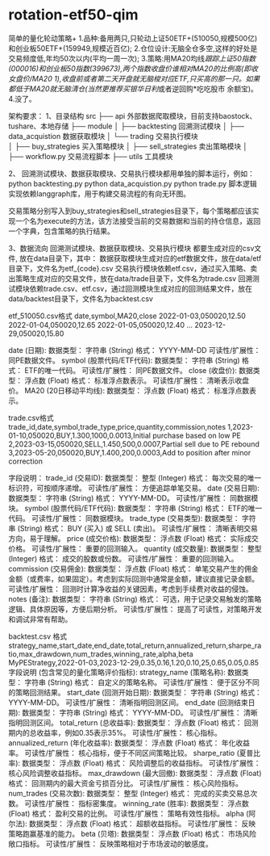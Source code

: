 # rotation-etf50-qim

简单的量化轮动策略+
1.品种:备用两只,只轮动上证50ETF+(510050,规模500亿)和创业板50ETF+(159949,规模近百亿);
2.仓位设计:无脑全仓多空,这样的好处是交易频度低,年均50次以内(平均一周一次);
3.策略:用MA20均线*跟踪上证50指数(000016)和创业板50指数(399673),两个指数收盘价谁相对MA20的比例高(即收女盘价/MA20
1),收盘前或者第二天开盘就无脑梭对应ETF,只买高的那一只。如果都低于MA20就无脑清仓(当然更推荐买银华日利*或者逆回购*吃吃股市
余额宝)。
4.没了。

架构要求：
1、目录结构
src
├── api 外部数据爬取模块，目前支持baostock、tushare、本地存储
├── module
│   ├── backtesting 回溯测试模块
│   ├── data_acquistion 数据获取模块
│   └── trading 交易执行模块    
│       ├── buy_strategies 买入策略模块
│       ├── sell_strategies 卖出策略模块
│       ├── workflow.py 交易流程脚本
├── utils 工具模块

2、
回溯测试模块、数据获取模块、交易执行模块都用单独的脚本运行，例如：
python backtesting.py
python data_acquistion.py
python trade.py
脚本逻辑实现依赖langgraph库，用于构建交易流程的有向无环图。

交易策略分别写入到buy_strategies和sell_strategies目录下，每个策略都应该实现一个名为execute的方法，该方法接受当前的交易数据和当前的持仓信息，返回一个字典，包含策略的执行结果。

3、数据流向
回溯测试模块、数据获取模块、交易执行模块 都要生成对应的csv文件, 放在data目录下，其中：
数据获取模块生成对应的etf数据文件，放在data/etf目录下，文件名为etf_{code}.csv
交易执行模块依赖etf.csv，通过买入策略、卖出策略生成对应的交易文件，放在data/trade目录下，文件名为trade.csv
回溯测试模块依赖trade.csv、etf.csv，通过回测模块生成对应的回测结果文件，放在data/backtest目录下，文件名为backtest.csv

etf_510050.csv格式
date,symbol,MA20,close
2022-01-03,050020,12.50
2022-01-04,050020,12.65
2022-01-05,050020,12.40
...
2023-12-29,050020,15.80

date (日期):
数据类型： 字符串 (String)
格式： YYYY-MM-DD
可读性/扩展性： 同PE数据文件。
symbol (股票代码/ETF代码):
数据类型： 字符串 (String)
格式： ETF的唯一代码。
可读性/扩展性： 同PE数据文件。
close (收盘价):
数据类型： 浮点数 (Float)
格式： 标准浮点数表示。
可读性/扩展性： 清晰表示收盘价。
MA20 (20日移动平均线):
数据类型： 浮点数 (Float)
格式： 标准浮点数表示。


trade.csv格式
trade_id,date,symbol,trade_type,price,quantity,commission,notes
1,2023-01-10,050020,BUY,1.300,1000,0.0013,Initial purchase based on low PE
2,2023-03-15,050020,SELL,1.450,500,0.0007,Partial sell due to PE rebound
3,2023-05-20,050020,BUY,1.400,200,0.0003,Add to position after minor correction

字段说明：
trade_id (交易ID):
数据类型： 整型 (Integer)
格式： 每次交易的唯一标识符，可按顺序递增。
可读性/扩展性： 方便追踪单笔交易。
date (交易日期):
数据类型： 字符串 (String)
格式： YYYY-MM-DD。
可读性/扩展性： 同数据模块。
symbol (股票代码/ETF代码):
数据类型： 字符串 (String)
格式： ETF的唯一代码。
可读性/扩展性： 同数据模块。
trade_type (交易类型):
数据类型： 字符串 (String)
格式： BUY (买入) 或 SELL (卖出)。
可读性/扩展性： 清晰表明交易方向，易于理解。
price (成交价格):
数据类型： 浮点数 (Float)
格式： 实际成交价格。
可读性/扩展性： 重要的回测输入。
quantity (成交数量):
数据类型： 整型 (Integer)
格式： 成交的股数或份数。
可读性/扩展性： 重要的回测输入。
commission (交易佣金):
数据类型： 浮点数 (Float)
格式： 单笔交易产生的佣金金额（或费率，如果固定）。考虑到实际回测中通常是金额，建议直接记录金额。
可读性/扩展性： 回测时计算净收益的关键因素，考虑到手续费对收益的侵蚀。
notes (备注):
数据类型： 字符串 (String)
格式： 可选，用于记录交易触发的策略逻辑、具体原因等，方便后期分析。
可读性/扩展性： 提高了可读性，对策略开发和调试非常有帮助。



backtest.csv 格式
strategy_name,start_date,end_date,total_return,annualized_return,sharpe_ratio,max_drawdown,num_trades,winning_rate,alpha,beta
MyPEStrategy,2022-01-03,2023-12-29,0.35,0.16,1.20,0.10,25,0.65,0.05,0.85
字段说明 (包含常见的量化策略评价指标):
strategy_name (策略名称):
数据类型： 字符串 (String)
格式： 自定义的策略名称。
可读性/扩展性： 便于区分不同的策略回测结果。
start_date (回测开始日期):
数据类型： 字符串 (String)
格式： YYYY-MM-DD。
可读性/扩展性： 清晰指明回测区间。
end_date (回测结束日期):
数据类型： 字符串 (String)
格式： YYYY-MM-DD。
可读性/扩展性： 清晰指明回测区间。
total_return (总收益率):
数据类型： 浮点数 (Float)
格式： 回测期内的总收益率，例如0.35表示35%。
可读性/扩展性： 核心指标。
annualized_return (年化收益率):
数据类型： 浮点数 (Float)
格式： 年化收益率。
可读性/扩展性： 核心指标，便于不同区间策略比较。
sharpe_ratio (夏普比率):
数据类型： 浮点数 (Float)
格式： 风险调整后的收益指标。
可读性/扩展性： 核心风险调整收益指标。
max_drawdown (最大回撤):
数据类型： 浮点数 (Float)
格式： 回测期内的最大资金亏损百分比。
可读性/扩展性： 核心风险指标。
num_trades (交易次数):
数据类型： 整型 (Integer)
格式： 完成的买卖交易总次数。
可读性/扩展性： 指标密集度。
winning_rate (胜率):
数据类型： 浮点数 (Float)
格式： 盈利交易的比例。
可读性/扩展性： 策略有效性指标。
alpha (阿尔法):
数据类型： 浮点数 (Float)
格式： 超额收益指标。
可读性/扩展性： 反映策略跑赢基准的能力。
beta (贝塔):
数据类型： 浮点数 (Float)
格式： 市场风险敞口指标。
可读性/扩展性： 反映策略相对于市场波动的敏感度。
